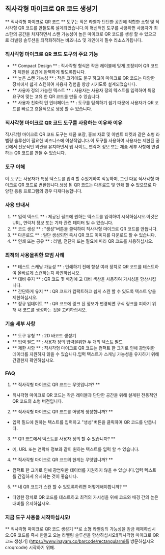 ## 직사각형 마이크로 QR 코드 생성기

** 직사각형 마이크로 QR 코드 ** 도구는 작은 라벨과 단단한 공간에 적합한 소형 및 직사각형 QR 코드를 만들도록 설계되었습니다.이 혁신적인 도구를 사용하면 사용자가 최소한의 공간을 차지하면서 스캔 가능성이 높은 마이크로 QR 코드를 생성 할 수 있으므로 라벨링 솔루션을 최적화하려는 비즈니스 및 개인에게 필수 리소스가됩니다.

### 직사각형 마이크로 QR 코드 도구의 주요 기능

- ** Compact Design ** : 직사각형 형식은 작은 레이블에 맞게 조정되어 QR 코드가 제한된 공간에 완벽하게 맞도록합니다.
- ** 높은 스캔 가능성 ** : 작은 크기에도 불구 하고이 마이크로 QR 코드는 다양한 장치에서 쉽게 스캔하여 사용자 경험을 향상 시키도록 설계되었습니다.
- ** 사용자 정의 가능한 텍스트 ** : 사용자는 사용자 정의 텍스트를 입력하여 특정 요구에 맞는 고유 한 QR 코드를 만들 수 있습니다.
- ** 사용자 친화적 인 인터페이스 ** : 도구를 탐색하기 쉽기 때문에 사용자가 QR 코드를 빠르고 효율적으로 생성 할 수 있습니다.

### 직사각형 마이크로 QR 코드 도구를 사용하는 이유와 이유

직사각형 마이크로 QR 코드 도구는 제품 포장, 홍보 자료 및 이벤트 티켓과 같은 소형 라벨링 솔루션이 필요한 비즈니스에 이상적입니다.이 도구를 사용하여 사용자는 제한된 공간에서 전문적인 외관을 유지하면서 웹 사이트, 연락처 정보 또는 제품 세부 사항에 연결하는 QR 코드를 만들 수 있습니다.

### 도구 이해

이 도구는 사용자가 특정 텍스트를 입력 할 수있게하여 작동하며, 그런 다음 직사각형 마이크로 QR 코드로 변환됩니다.생성 된 QR 코드는 다운로드 및 인쇄 할 수 있으므로 다양한 응용 프로그램의 경우 다재다능합니다.

### 사용 안내서

1. ** 입력 텍스트 ** : 제공된 필드에 원하는 텍스트를 입력하여 시작하십시오.이것은 URL, 연락처 정보 또는 기타 관련 데이터 일 수 있습니다.
2. ** 코드 생성 ** : "생성"버튼을 클릭하여 직사각형 마이크로 QR 코드를 만듭니다.
3. ** 다운로드 ** : 일단 생성되면 즉시 QR 코드 이미지를 다운로드 할 수 있습니다.
4. ** 인쇄 또는 공유 ** : 라벨, 전단지 또는 필요에 따라 QR 코드를 사용하십시오.

### 최적의 사용을위한 모범 사례

- ** 테스트 스캐닝 가능성 ** : 인쇄하기 전에 항상 여러 장치로 QR 코드를 테스트하여 올바르게 스캔하는지 확인하십시오.
- ** 대비 유지 ** : QR 코드 및 배경에 고 대비 색상을 사용하여 가시성을 향상시킵니다.
- ** 간단하게 유지 ** : QR 코드가 컴팩트하고 쉽게 스캔 할 수 있도록 텍스트 양을 제한하십시오.
- ** 정규 업데이트 ** : QR 코드에 링크 된 정보가 변경되면 구식 링크를 피하기 위해 새 코드를 생성하는 것을 고려하십시오.

### 기술 세부 사항

- ** 도구 유형 ** : 2D 바코드 생성기
- ** 입력 필드 ** : 사용자 정의 입력을위한 두 개의 텍스트 필드
- ** 제한 사항 ** : 직사각형 마이크로 QR 코드는 컴팩트 한 크기로 인해 광범위한 데이터를 지원하지 않을 수 있습니다.입력 텍스트가 스캐닝 가능성을 유지하기 위해 간결한지 확인하십시오.

### FAQ

1. ** 직사각형 마이크로 QR 코드는 무엇입니까? **
- 직사각형 마이크로 QR 코드는 작은 레이블과 단단한 공간을 위해 설계된 전통적인 QR 코드의 소형 버전입니다.

2. ** 직사각형 마이크로 QR 코드를 어떻게 생성합니까? **
- 입력 필드에 원하는 텍스트를 입력하고 "생성"버튼을 클릭하여 QR 코드를 만듭니다.

3. ** QR 코드에서 텍스트를 사용자 정의 할 수 있습니까? **
- 예, URL 또는 연락처 정보와 같이 원하는 텍스트를 입력 할 수 있습니다.

4. ** 직사각형 마이크로 QR 코드의 한계는 무엇입니까? **
- 컴팩트 한 크기로 인해 광범위한 데이터를 지원하지 않을 수 있습니다.입력 텍스트를 간결하게 유지하는 것이 좋습니다.

5. ** 내 QR 코드가 스캔 할 수 있도록하려면 어떻게해야합니까? **
- 다양한 장치로 QR 코드를 테스트하고 최적의 가시성을 위해 코드와 배경 간의 높은 대비를 유지하십시오.

### 지금 도구 사용을 시작하십시오!

** 직사각형 마이크로 QR 코드 생성기 **로 소형 라벨링의 가능성을 잠금 해제하십시오.QR 코드를 즉시 만들고 오늘 라벨링 솔루션을 향상하십시오![직사각형 마이크로 QR 코드 생성기] (https://www.inayam.co/barcode/rectangularmi를 방문하십시오 croqrcode) 시작하기 위해.